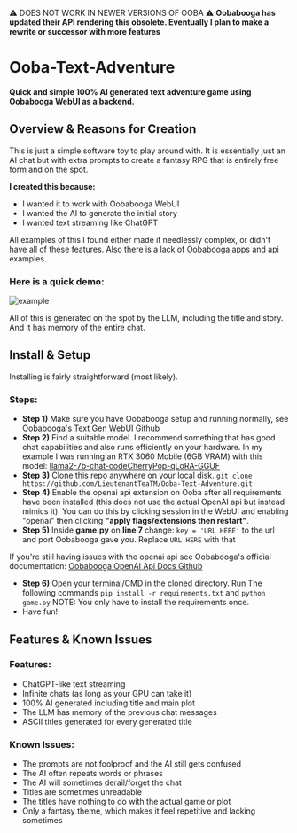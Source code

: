 ⚠️ DOES NOT WORK IN NEWER VERSIONS OF OOBA ⚠️
**Oobabooga has updated their API rendering this obsolete. Eventually I plan to make a rewrite or successor with more features**

# Ooba-Text-Adventure
**Quick and simple 100% AI generated text adventure game using Oobabooga WebUI as a backend.**

## Overview & Reasons for Creation

This is just a simple software toy to play around with. It is essentially just an AI chat but with extra prompts to create a fantasy RPG that is entirely free form and on the spot.

**I created this because:**

- I wanted it to work with Oobabooga WebUI
- I wanted the AI to generate the initial story
- I wanted text streaming like ChatGPT

All examples of this I found either made it needlessly complex, or didn't have all of these features. Also there is a lack of Oobabooga apps and api examples.

### **Here is a quick demo:**

![example](https://github.com/LieutenantTeaTM/Ooba-Text-Adventure/assets/112296448/ffac992e-586e-4792-9916-ed19eddde526)

All of this is generated on the spot by the LLM, including the title and story. And it has memory of the entire chat.


## Install & Setup

Installing is fairly straightforward (most likely).

### **Steps:**
  - **Step 1)** Make sure you have Oobabooga setup and running normally, see [Oobabooga's Text Gen WebUI Github](https://github.com/oobabooga/text-generation-webui)
  - **Step 2)** Find a suitable model. I recommend something that has good chat capabilities and also runs efficiently on your hardware. In my example I was running an RTX 3060 Mobile (6GB VRAM) with this model: [llama2-7b-chat-codeCherryPop-qLoRA-GGUF](https://huggingface.co/TheBloke/llama2-7b-chat-codeCherryPop-qLoRA-GGUF)
  - **Step 3)** Clone this repo anywhere on your local disk. `git clone https://github.com/LieutenantTeaTM/Ooba-Text-Adventure.git`
  - **Step 4)** Enable the openai api extension on Ooba after all requirements have been installed (this does not use the actual OpenAI api but instead mimics it). You can                   do this by clicking session in the WebUI and enabling "openai" then clicking **"apply flags/extensions then restart"**.
  - **Step 5)** Inside **game.py** on **line 7** change:
                ```
                key = 'URL HERE'
                ```
                to the url and port Oobabooga gave you. Replace `URL HERE` with that
            
If you're still having issues with the openai api see Oobabooga's official documentation: [Oobabooga OpenAI Api Docs Github](https://github.com/oobabooga/text-generation-webui/tree/main/extensions/openai)

  - **Step 6)** Open your terminal/CMD in the cloned directory. Run The following commands `pip install -r requirements.txt` and `python game.py` NOTE: You only have to                     install the requirements once.
  - Have fun!

## Features & Known Issues

### Features:
- ChatGPT-like text streaming
- Infinite chats (as long as your GPU can take it)
- 100% AI generated including title and main plot
- The LLM has memory of the previous chat messages
- ASCII titles generated for every generated title

### Known Issues:
- The prompts are not foolproof and the AI still gets confused
- The AI often repeats words or phrases
- The AI will sometimes derail/forget the chat
- Titles are sometimes unreadable
- The titles have nothing to do with the actual game or plot
- Only a fantasy theme, which makes it feel repetitive and lacking sometimes
